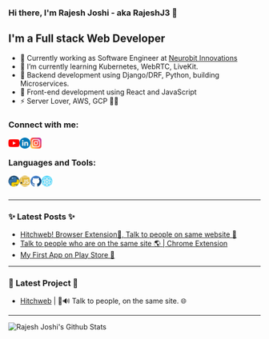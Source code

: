 ### Hi there, I'm Rajesh Joshi - aka **RajeshJ3** 👋

## I'm a Full stack Web Developer

- 🌱 Currently working as Software Engineer at [Neurobit Innovations](https://www.neurobit.io/)
- 🔭 I’m currently learning Kubernetes, WebRTC, LiveKit.
- 👯 Backend development using Django/DRF, Python, building Microservices.
- 🥅 Front-end development using React and JavaScript
- ⚡ Server Lover, AWS, GCP 🤩🤩

### Connect with me:

[<img align="left" alt="Net Toolkit | YouTube" width="22px" src="./assets/youtube.png" />][youtube]
[<img align="left" alt="RajeshJ3 | LinkedIn" width="22px" src="./assets/linkedin.png" />][linkedin]
[<img align="left" alt="Rajesh.J3 | Instagram" width="22px" src="./assets/instagram.png" />][instagram]

<br />

### Languages and Tools:

[<img align="left" alt="stackless.tech" width="22px" src="./assets/python.png" />](https://www.python.org/)
[<img align="left" alt="stackless.tech" width="22px" src="./assets/javascript.png" />](https://www.javascript.com/)
[<img align="left" alt="stackless.tech" width="22px" src="./assets/github.png" />](https://github.com/RajeshJ3/)
[<img align="left" alt="stackless.tech" width="22px" src="./assets/react.png" />](https://reactjs.org/)

<br />
<br />

---

### ✨ Latest Posts ✨

- [Hitchweb! Browser Extension🧩, Talk to people on same website 🤩](https://dev.to/rajeshj3/hitchweb-browser-extension-talk-to-people-on-same-website-1ic)
- [Talk to people who are on the same site 🌎 | Chrome Extension](https://dev.to/rajeshj3/talk-to-people-who-are-on-the-same-site-chrome-extension-5hh7)
- [My First App on Play Store 🚀](https://dev.to/rajeshj3/my-first-app-on-play-store-4lk7)

---

### 🔭 Latest Project 🔭

- [Hitchweb](https://github.com/rajeshj3/hitchweb) | 💬🔊 Talk to people, on the same site. 🌐

---

<img align="left" alt="Rajesh Joshi's Github Stats" src="https://github-readme-stats.vercel.app/api?username=rajeshj3&show_icons=true&theme=dark" />

[youtube]: https://youtube.com/UCCO4jIqmQVFDmVeeaAO5obA
[instagram]: https://instagram.com/rajesh.j3
[linkedin]: https://linkedin.com/in/RajeshJ3
